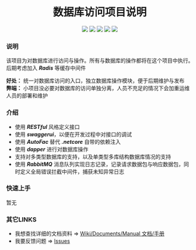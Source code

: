 <center>

# 数据库访问项目说明


![](https://img.shields.io/badge/.net%20core-v2.2-blue.svg)
![](https://img.shields.io/badge/dapper-v2.0.30-orange.svg)
![](https://img.shields.io/badge/rabbitmq-v3.8.0-purple.svg)
![](https://img.shields.io/badge/rabbit.client-v5.1.1-green.svg)
![](https://img.shields.io/badge/swagger-v4.0.1-brightgreen.svg)

</center>


### 说明

该项目为对数据库进行访问与操作。所有与数据库的操作都将在这个项目中执行。后期考虑加入 ***Radis*** 等缓存中间件 
  
**好处：** 统一对数据库访问的入口，独立数据库操作模块，便于后期维护与发布  
**弊端：** 小项目没必要对数据库的访问单独分离，人员不充足的情况下会加重运维人员的部署和维护  

### 介绍

* 使用 ***RESTful*** 风格定义接口
* 使用 ***swaggerui***，以便在开发过程中对接口的调试
* 使用 ***AutoFac*** 替代 ***.netcore*** 自带的依赖注入
* 使用 ***dapper*** 进行对数据库操作
* 支持对多类型数据库的支持，以及单类型多库结构数据库情况的支持  
* 使用 ***RabbitMQ*** 消息队列实现日志记录，记录请求数据包与响应数据包，同时定义全局错误拦截中间件，捕获未知异常日志  


### 快速上手  

暂无  


### 其它LINKS
* 我想查找详细的文档资料 => [Wiki/Documents/Manual 文档/手册](https://github.com/Joick/dotnet_core_project/wiki)
* 我要反馈问题 => [Issues](https://github.com/Joick/dotnet_core_project/issues)
